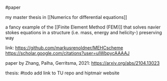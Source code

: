 #paper 


my master thesis in [[Numerics for differential equations]]

a fancy example of the [[Finite Element Method (FEM)]]
that solves navier stokes equations in a structure (i.e. mass, energy and helicity-) preserving way

link:
https://github.com/markusrenoldner/MEHCscheme
https://scholar.google.com/citations?user=uIWbpycAAAAJ


paper by Zhang, Palha, Gerritsma, 2021:
https://arxiv.org/abs/2104.13023

thesis:
#todo add link to TU repo and hiptmair website
